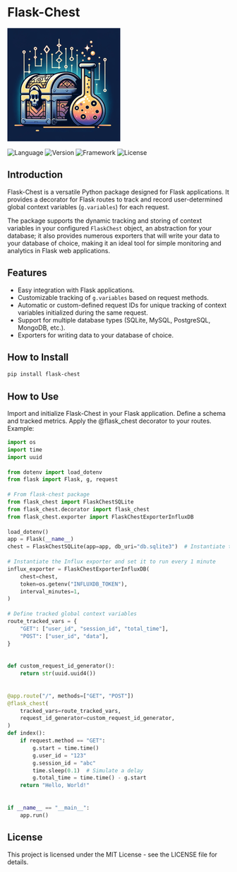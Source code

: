 # Flask-Chest

![Flask-Chest Icon](flask_chest_README.png)

![Language](https://img.shields.io/badge/language-Python-blue.svg)
![Version](https://img.shields.io/badge/version-1.0.0-blue.svg)
![Framework](https://img.shields.io/badge/framework-Flask-orange.svg)
![License](https://img.shields.io/badge/license-MIT-green.svg)


## Introduction

Flask-Chest is a versatile Python package designed for Flask applications. It provides a decorator for Flask routes to track and record user-determined global context variables (`g.variables`) for each request. 

The package supports the dynamic tracking and storing of context variables in your configured `FlaskChest` object, an abstraction for your database; it also provides numerous exporters that will write your data to your database of choice, making it an ideal tool for simple monitoring and analytics in Flask web applications.

## Features

- Easy integration with Flask applications.
- Customizable tracking of `g.variables` based on request methods.
- Automatic or custom-defined request IDs for unique tracking of context variables initialized during the same request.
- Support for multiple database types (SQLite, MySQL, PostgreSQL, MongoDB, etc.).
- Exporters for writing data to your database of choice.

## How to Install

```bash
pip install flask-chest
```

## How to Use
Import and initialize Flask-Chest in your Flask application.
Define a schema and tracked metrics.
Apply the @flask_chest decorator to your routes.
Example:

```python
import os
import time
import uuid

from dotenv import load_dotenv
from flask import Flask, g, request

# From flask-chest package
from flask_chest import FlaskChestSQLite
from flask_chest.decorator import flask_chest
from flask_chest.exporter import FlaskChestExporterInfluxDB

load_dotenv()
app = Flask(__name__)
chest = FlaskChestSQLite(app=app, db_uri="db.sqlite3")  # Instantiate the chest

# Instantiate the Influx exporter and set it to run every 1 minute
influx_exporter = FlaskChestExporterInfluxDB(
    chest=chest,
    token=os.getenv("INFLUXDB_TOKEN"),
    interval_minutes=1,
)

# Define tracked global context variables
route_tracked_vars = {
    "GET": ["user_id", "session_id", "total_time"],
    "POST": ["user_id", "data"],
}


def custom_request_id_generator():
    return str(uuid.uuid4())


@app.route("/", methods=["GET", "POST"])
@flask_chest(
    tracked_vars=route_tracked_vars,
    request_id_generator=custom_request_id_generator,
)
def index():
    if request.method == "GET":
        g.start = time.time()
        g.user_id = "123"
        g.session_id = "abc"
        time.sleep(0.1)  # Simulate a delay
        g.total_time = time.time() - g.start
    return "Hello, World!"


if __name__ == "__main__":
    app.run()

```

## License
This project is licensed under the MIT License - see the LICENSE file for details.
